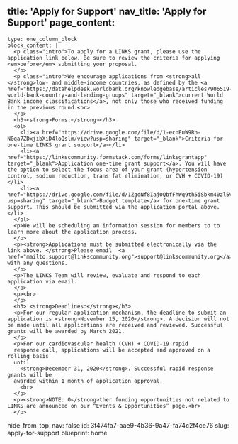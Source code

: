 title: 'Apply for Support'
nav_title: 'Apply for Support'
page_content:
  -
    type: one_column_block
    block_content: |
      <p class="intro">To apply for a LINKS grant, please use the application link below. Be sure to review the criteria for applying <em>before</em> submitting your proposal.
      </p>
      <p class="intro">We encourage applications from <strong>all </strong>low- and middle-income countries, as defined by the <a href="https://datahelpdesk.worldbank.org/knowledgebase/articles/906519-world-bank-country-and-lending-groups" target="_blank">current World Bank income classifications</a>, not only those who received funding in the previous round.<br>
      </p>
      <h3><strong>Forms:</strong></h3>
      <ol>
      	<li><a href="https://drive.google.com/file/d/1-ecnEuW9Rb-N0qa7ZDxjibXiD4loQslm/view?usp=sharing" target="_blank">Criteria for one-time LINKS grant support</a></li>
      	<li><a href="https://linkscommunity.formstack.com/forms/linksgrantapp" target="_blank">Application one-time grant support</a>. You will have the option to select the focus area of your grant (hypertension control, sodium reduction, trans fat elimination, or CVH + COVID-19)</li>
      	<li><a href="https://drive.google.com/file/d/1ZgdNf8Iaj0QbfFhWq9th5iSbkm40zl5V/view?usp=sharing" target="_blank">Budget template</a> for one-time grant support. This should be submitted via the application portal above.</li>
      </ol>
      <p>We will be scheduling an information session for members to to learn more about the application process.
      </p>
      <p><strong>Applications must be submitted electronically via the link above. </strong>Please email  <a href="mailto:support@linkscommunity.org">support@linkscommunity.org</a> with any questions.
      </p>
      <p>The LINKS Team will review, evaluate and respond to each application via email.
      </p>
      <p><br>
      </p>
      <h3> <strong>Deadlines:</strong></h3>
      <p>For our regular application mechanism, the deadline to submit an application is <strong>November 15, 2020</strong>. A decision will not be made until all applications are received and reviewed. Successful grants will be awarded by March 2021.
      </p>
      <p>For our cardiovascular health (CVH) + COVID-19 rapid
      response call, applications will be accepted and approved on a rolling basis
      until
      	<strong>December 31, 2020</strong>. Successful rapid response grants will be
      awarded within 1 month of application approval.
      	<br>
      </p>
      <p><strong>NOTE: O</strong>ther funding opportunities not related to LINKS are announced on our “Events & Opportunities” page.<br>
      </p>
hide_from_top_nav: false
id: 3f474fa7-aae9-4b36-9a47-fa74c2f4ce76
slug: apply-for-support
blueprint: home

